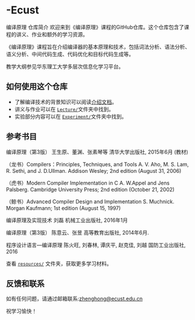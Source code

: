 # -Ecust 


编译原理
仓库简介
欢迎来到《编译原理》课程的GitHub仓库。这个仓库包含了课程的讲义、作业和额外的学习资源。

《编译原理》课程旨在介绍编译器的基本原理和技术，包括词法分析、语法分析、语义分析、中间代码生成、代码优化和目标代码生成等。

教学大纲参见华东理工大学多层次信息化学习平台。

## 如何使用这个仓库
- 了解编译技术的背景知识可以阅读[介绍文档](resources/intro.md)。
- 讲义与作业可以在 [`Lecture/`](Lecture)文件夹中找到。
- 实验部分内容可以在 [`Experiment/`](Experiment)文件夹中找到。
## 参考书目
编译原理（第3版） 王生原、董渊、张素琴等 清华大学出版社, 2015年6月 (教材)

（龙书）Compilers：Principles, Techniques, and Tools A. V. Aho, M. S. Lam, R. Sethi, and J. D.Ullman. Addison Wesley; 2nd edition (August 31, 2006)

（虎书）Modern Compiler Implementation in C A. W.Appel and Jens Palsberg. Cambridge University Press; 2nd edition (October 21, 2002)

（鲸书）Advanced Compiler Design and Implementation S. Muchnick. Morgan Kaufmann; 1st edition (August 15, 1997)

编译原理及实现技术 刘磊 机械工业出版社, 2016年1月

编译原理（第3版） 陈意云、张昱 高等教育出版社, 2014年6月.

程序设计语言—编译原理 陈火旺, 刘春林, 谭庆平, 赵克佳, 刘越 国防工业出版社, 2016

查看 [`resources/`](resources) 文件夹，获取更多学习材料。

## 反馈和联系
如有任何问题，请通过邮箱联系:zhenghong@ecust.edu.cn

祝学习愉快！
